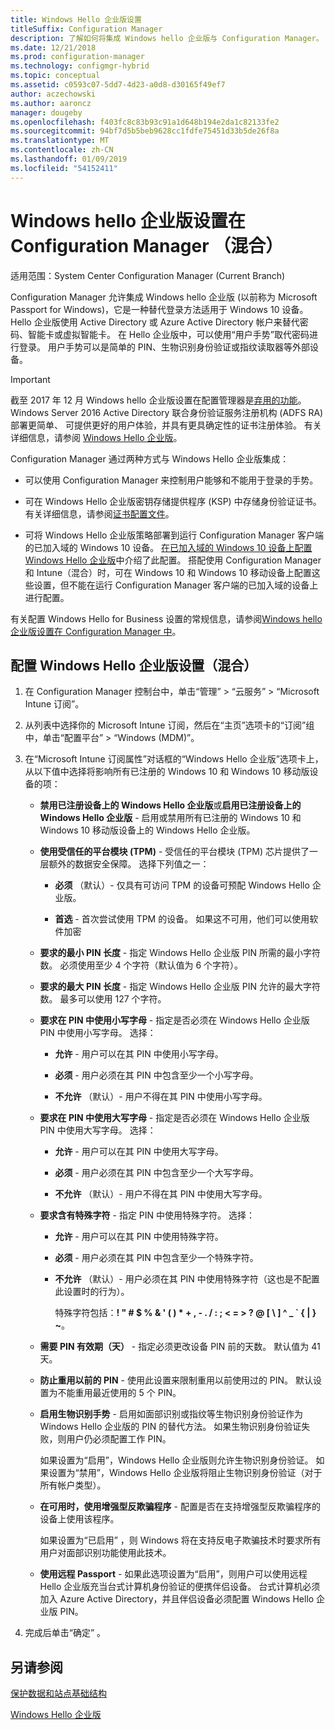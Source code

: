 ```yaml
---
title: Windows Hello 企业版设置
titleSuffix: Configuration Manager
description: 了解如何将集成 Windows hello 企业版与 Configuration Manager。
ms.date: 12/21/2018
ms.prod: configuration-manager
ms.technology: configmgr-hybrid
ms.topic: conceptual
ms.assetid: c0593c07-5dd7-4d23-a0d8-d30165f49ef7
author: aczechowski
ms.author: aaroncz
manager: dougeby
ms.openlocfilehash: f403fc8c83b93c91a1d648b194e2da1c82133fe2
ms.sourcegitcommit: 94bf7d5b5beb9628cc1fdfe75451d33b5de26f8a
ms.translationtype: MT
ms.contentlocale: zh-CN
ms.lasthandoff: 01/09/2019
ms.locfileid: "54152411"
---
```

# <a name="windows-hello-for-business-settings-in-configuration-manager-hybrid"></a>Windows hello 企业版设置在 Configuration Manager （混合）

适用范围：System Center Configuration Manager (Current Branch)

Configuration Manager 允许集成 Windows hello 企业版 (以前称为 Microsoft Passport for Windows)，它是一种替代登录方法适用于 Windows 10 设备。 Hello 企业版使用 Active Directory 或 Azure Active Directory 帐户来替代密码、智能卡或虚拟智能卡。 在 Hello 企业版中，可以使用“用户手势”取代密码进行登录。 用户手势可以是简单的 PIN、生物识别身份验证或指纹读取器等外部设备。  

> [!Important]  
> 截至 2017 年 12 月 Windows hello 企业版设置在配置管理器是[弃用的功能](/sccm/core/plan-design/changes/deprecated/removed-and-deprecated-cmfeatures)。 Windows Server 2016 Active Directory 联合身份验证服务注册机构 (ADFS RA) 部署更简单、 可提供更好的用户体验，并具有更具确定性的证书注册体验。 有关详细信息，请参阅 [Windows Hello 企业版](https://docs.microsoft.com/windows/access-protection/hello-for-business/hello-identity-verification)。  


Configuration Manager 通过两种方式与 Windows Hello 企业版集成：  

- 可以使用 Configuration Manager 来控制用户能够和不能用于登录的手势。  

- 可在 Windows Hello 企业版密钥存储提供程序 (KSP) 中存储身份验证证书。 有关详细信息，请参阅[证书配置文件](create-pfx-certificate-profiles.md)。  

- 可将 Windows Hello 企业版策略部署到运行 Configuration Manager 客户端的已加入域的 Windows 10 设备。 [在已加入域的 Windows 10 设备上配置 Windows Hello 企业版](/sccm/protect/deploy-use/windows-hello-for-business-settings#configure-windows-hello-for-business-on-domain-joined-windows-10-devices)中介绍了此配置。 搭配使用 Configuration Manager 和 Intune（混合）时，可在 Windows 10 和 Windows 10 移动设备上配置这些设置，但不能在运行 Configuration Manager 客户端的已加入域的设备上进行配置。   

有关配置 Windows Hello for Business 设置的常规信息，请参阅[Windows hello 企业版设置在 Configuration Manager 中](/sccm/protect/deploy-use/windows-hello-for-business-settings)。



## <a name="configure-windows-hello-for-business-settings-hybrid"></a>配置 Windows Hello 企业版设置（混合）  

1. 在 Configuration Manager 控制台中，单击“管理” > “云服务” > “Microsoft Intune 订阅”。  

2. 从列表中选择你的 Microsoft Intune 订阅，然后在“主页”选项卡的“订阅”组中，单击“配置平台” > “Windows (MDM)”。  

3. 在“Microsoft Intune 订阅属性”对话框的“Windows Hello 企业版”选项卡上，从以下值中选择将影响所有已注册的 Windows 10 和 Windows 10 移动版设备的项：  

   - **禁用已注册设备上的 Windows Hello 企业版**或**启用已注册设备上的 Windows Hello 企业版** - 启用或禁用所有已注册的 Windows 10 和 Windows 10 移动版设备上的 Windows Hello 企业版。  

   - **使用受信任的平台模块 (TPM)** - 受信任的平台模块 (TPM) 芯片提供了一层额外的数据安全保障。 选择下列值之一：  

     -   **必须** （默认）- 仅具有可访问 TPM 的设备可预配 Windows Hello 企业版。  

     -   **首选** - 首次尝试使用 TPM 的设备。 如果这不可用，他们可以使用软件加密  

   - **要求的最小 PIN 长度** - 指定 Windows Hello 企业版 PIN 所需的最小字符数。 必须使用至少 4 个字符（默认值为 6 个字符）。  

   - **要求的最大 PIN 长度** - 指定 Windows Hello 企业版 PIN 允许的最大字符数。 最多可以使用 127 个字符。  

   - **要求在 PIN 中使用小写字母** - 指定是否必须在 Windows Hello 企业版 PIN 中使用小写字母。 选择：  

     -   **允许** - 用户可以在其 PIN 中使用小写字母。  

     -   **必须** - 用户必须在其 PIN 中包含至少一个小写字母。  

     -   **不允许** （默认）- 用户不得在其 PIN 中使用小写字母。  

   - **要求在 PIN 中使用大写字母** - 指定是否必须在 Windows Hello 企业版 PIN 中使用大写字母。 选择：  

     -   **允许** - 用户可以在其 PIN 中使用大写字母。  

     -   **必须** - 用户必须在其 PIN 中包含至少一个大写字母。  

     -   **不允许** （默认）- 用户不得在其 PIN 中使用大写字母。  

   - **要求含有特殊字符** - 指定 PIN 中使用特殊字符。 选择：  

     - **允许** - 用户可以在其 PIN 中使用特殊字符。  

     - **必须** - 用户必须在其 PIN 中包含至少一个特殊字符。  

     - **不允许** （默认）- 用户必须在其 PIN 中使用特殊字符（这也是不配置此设置时的行为）。  

       特殊字符包括：**! " # $ % & ' ( ) \* + , - . / : ; < = > ? @ [ \ ] ^ _ ` { &#124; } ~**。  

   - **需要 PIN 有效期（天）** - 指定必须更改设备 PIN 前的天数。 默认值为 41 天。  

   - **防止重用以前的 PIN** - 使用此设置来限制重用以前使用过的 PIN。 默认设置为不能重用最近使用的 5 个 PIN。  

   - **启用生物识别手势** - 启用如面部识别或指纹等生物识别身份验证作为 Windows Hello 企业版的 PIN 的替代方法。 如果生物识别身份验证失败，则用户仍必须配置工作 PIN。  

      如果设置为“启用”，Windows Hello 企业版则允许生物识别身份验证。  如果设置为“禁用”，Windows Hello 企业版将阻止生物识别身份验证（对于所有帐户类型）。  

   - **在可用时，使用增强型反欺骗程序** - 配置是否在支持增强型反欺骗程序的设备上使用该程序。  

      如果设置为“已启用” ，则 Windows 将在支持反电子欺骗技术时要求所有用户对面部识别功能使用此技术。  

   - **使用远程 Passport** - 如果此选项设置为“启用”，则用户可以使用远程 Hello 企业版充当台式计算机身份验证的便携伴侣设备。 台式计算机必须加入 Azure Active Directory，并且伴侣设备必须配置 Windows Hello 企业版 PIN。  

4. 完成后单击“确定” 。  



## <a name="see-also"></a>另请参阅  

[保护数据和站点基础结构](/sccm/protect/understand/protect-data-and-site-infrastructure)

[Windows Hello 企业版](https://docs.microsoft.com/windows/security/identity-protection/hello-for-business/hello-identity-verification)  
